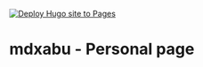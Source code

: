[![Deploy Hugo site to Pages](https://github.com/mdxabu/mdxabu.github.io/actions/workflows/hugo.yml/badge.svg?branch=main)](https://github.com/mdxabu/mdxabu.github.io/actions/workflows/hugo.yml)



# mdxabu - Personal page
